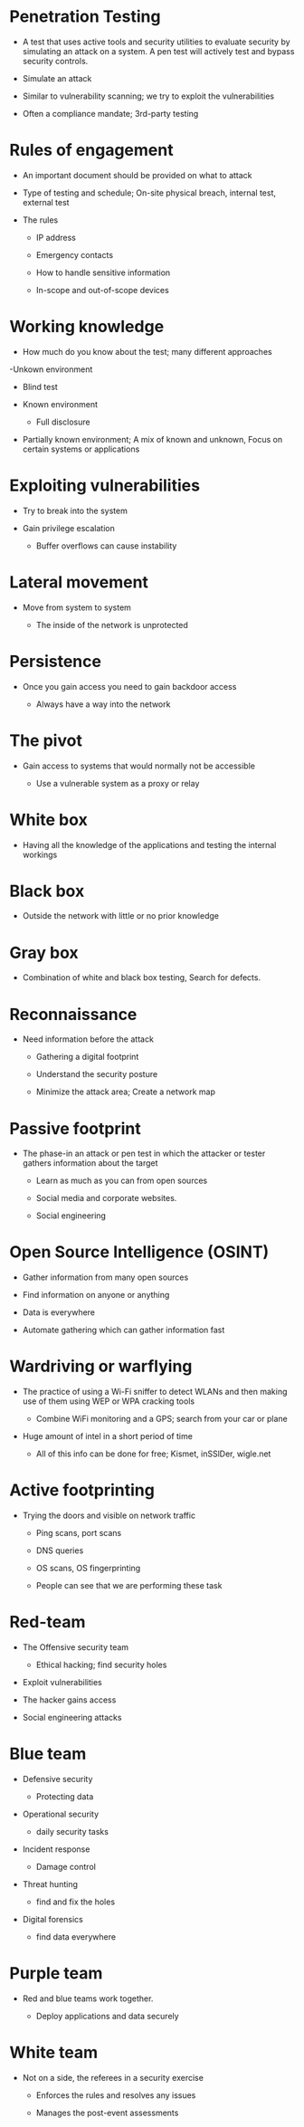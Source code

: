 # Penetration Testing

- A test that uses active tools and security utilities to evaluate security by simulating an attack on a system. A pen test will actively test and bypass security controls.

 - Simulate an attack 

 - Similar to vulnerability scanning; we try to exploit the vulnerabilities

 - Often a compliance mandate; 3rd-party testing



# Rules of engagement 

- An important document should be provided on what to attack 

 - Type of testing and schedule; On-site physical breach, internal test, external test

 

 - The rules

   - IP address 

   - Emergency contacts

   - How to handle sensitive information 

   - In-scope and out-of-scope devices



# Working knowledge 

- How much do you know about the test; many different approaches



-Unkown environment

  - Blind test



- Known environment 

  - Full disclosure



- Partially known environment; A mix of known and unknown, Focus on certain systems or applications



# Exploiting vulnerabilities

- Try to break into the system 

- Gain privilege escalation

  - Buffer overflows can cause instability



# Lateral movement 

- Move from system to system 

  - The inside of the network is unprotected 



# Persistence

- Once you gain access you need to gain backdoor access 

  - Always have a way into the network



# The pivot 

- Gain access to systems that would normally not be accessible

  - Use a vulnerable system as a proxy or relay 



# White box 

- Having all the knowledge of the applications and testing the internal workings



# Black box

- Outside the network with little or no prior knowledge 



# Gray box

- Combination of white and black box testing, Search for defects. 



# Reconnaissance 

- Need information before the attack 

  - Gathering a digital footprint

  - Understand the security posture

  - Minimize the attack area; Create a network map 



# Passive footprint

- The phase-in an attack or pen test in which the attacker or tester gathers information about the target

  - Learn as much as you can from open sources

  - Social media and corporate websites. 

  - Social engineering 



# Open Source Intelligence (OSINT)

- Gather information from many open sources

 - Find information on anyone or anything

 -  Data is everywhere 



- Automate gathering which can gather information fast 



# Wardriving or warflying

- The practice of using a Wi-Fi sniffer to detect WLANs and then making use of them using WEP or WPA cracking tools

  - Combine WiFi monitoring and a GPS; search from your car or plane



- Huge amount of intel in a short period of time

  - All of this info can be done for free; Kismet, inSSlDer, wigle.net 



# Active footprinting

- Trying the doors and visible on network traffic

  - Ping scans, port scans 

  - DNS queries

  - OS scans, OS fingerprinting 

  - People can see that we are performing these task 



# Red-team

 - The Offensive security team

   - Ethical hacking; find security holes



- Exploit vulnerabilities

- The hacker gains access



- Social engineering attacks



# Blue team

- Defensive security

  - Protecting data



- Operational security 

  - daily security tasks



- Incident response

  - Damage control



- Threat hunting 

  - find and fix the holes 



- Digital forensics

  - find data everywhere 



# Purple team 

- Red and blue teams work together.

  - Deploy applications and data securely



# White team

- Not on a side, the referees in a security exercise

  - Enforces the rules and resolves any issues 

  - Manages the post-event assessments
